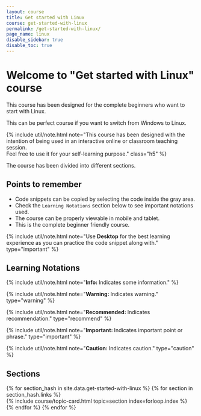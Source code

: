 ```yaml
---
layout: course
title: Get started with Linux
course: get-started-with-linux
permalink: /get-started-with-linux/
page_name: linux
disable_sidebar: true
disable_toc: true
---
```


# Welcome to "Get started with Linux" course

This course has been designed for the complete beginners who want to start with Linux.

This can be perfect course if you want to switch from Windows to Linux.

{% include util/note.html
    note="This course has been designed with the intention of being used in an interactive online or classroom teaching session. <br>Feel free to use it for your self-learning purpose." class="h5"
%}

The course has been divided into different sections.

## Points to remember

- Code snippets can be copied by selecting the code inside the gray area.
- Check the `Learning Notations` section below to see important notations used.
- The course can be properly viewable in mobile and tablet.
- This is the complete beginner friendly course.

{% include util/note.html
          note="Use <strong>Desktop</strong> for the best learning experience as you can practice the code snippet along with." type="important" %}

## Learning Notations

{% include util/note.html
          note="<strong>Info: </strong> Indicates some information." %}

{% include util/note.html
          note="<strong>Warning: </strong> Indicates warning." type="warning" %}

{% include util/note.html
          note="<strong>Recommended: </strong> Indicates recommendation." type="recommend" %}

{% include util/note.html
          note="<strong>Important: </strong> Indicates important point or phrase." type="important" %}

{% include util/note.html
          note="<strong>Caution: </strong> Indicates caution." type="caution" %}

## Sections

<div class="section-index">
  <div class="container-fluid">
    <div class="row">
    {% for section_hash in site.data.get-started-with-linux %}
      {% for section in section_hash.links %}
        <div class="col-md-6">
          {% include course/topic-card.html topic=section index=forloop.index %}
        </div>
      {% endfor %}
    {% endfor %}
    </div>
  </div>
</div>
